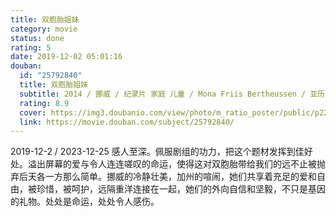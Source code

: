 ```yaml
---
title: 双胞胎姐妹
category: movie
status: done
rating: 5
date: 2019-12-02 05:01:16
douban:
  id: "25792840"
  title: 双胞胎姐妹
  subtitle: 2014 / 挪威 / 纪录片 家庭 儿童 / Mona Friis Bertheussen / 亚历山德拉·豪格 米娅·汉森
  rating: 8.9
  cover: https://img3.doubanio.com/view/photo/m_ratio_poster/public/p2233032522.jpg
  link: https://movie.douban.com/subject/25792840/
---
```


2019-12-2 / 2023-12-25 感人至深。佩服剧组的功力，把这个题材发挥到佳好处。溢出屏幕的爱与令人连连嗟叹的命运，使得这对双胞胎带给我们的远不止被抛弃后天各一方那么简单。挪威的冷静壮美，加州的喧闹，她们共享着充足的爱和自由，被珍惜，被呵护，远隔重洋连接在一起，她们的外向自信和坚毅，不只是基因的礼物。处处是命运，处处令人感伤。
